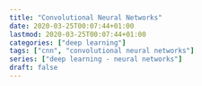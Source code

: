 ```yaml
---
title: "Convolutional Neural Networks"
date: 2020-03-25T00:07:44+01:00
lastmod: 2020-03-25T00:07:44+01:00
categories: ["deep learning"]
tags: ["cnn", "convolutional neural networks"]
series: ["deep learning - neural networks"]
draft: false
---
```


<!--more-->
